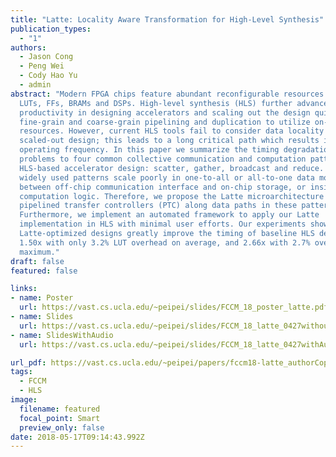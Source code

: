 ```yaml
---
title: "Latte: Locality Aware Transformation for High-Level Synthesis"
publication_types:
  - "1"
authors:
  - Jason Cong
  - Peng Wei
  - Cody Hao Yu
  - admin
abstract: "Modern FPGA chips feature abundant reconfigurable resources such as
  LUTs, FFs, BRAMs and DSPs. High-level synthesis (HLS) further advances users
  productivity in designing accelerators and scaling out the design quickly via
  fine-grain and coarse-grain pipelining and duplication to utilize on-chip
  resources. However, current HLS tools fail to consider data locality in the
  scaled-out design; this leads to a long critical path which results in a low
  operating frequency. In this paper we summarize the timing degradation
  problems to four common collective communication and computation patterns in
  HLS-based accelerator design: scatter, gather, broadcast and reduce. These
  widely used patterns scale poorly in one-to-all or all-to-one data movements
  between off-chip communication interface and on-chip storage, or inside the
  computation logic. Therefore, we propose the Latte microarchitecture featuring
  pipelined transfer controllers (PTC) along data paths in these patterns.
  Furthermore, we implement an automated framework to apply our Latte
  implementation in HLS with minimal user efforts. Our experiments show that
  Latte-optimized designs greatly improve the timing of baseline HLS designs by
  1.50x with only 3.2% LUT overhead on average, and 2.66x with 2.7% overhead at
  maximum."
draft: false
featured: false

links:
- name: Poster
  url: https://vast.cs.ucla.edu/~peipei/slides/FCCM_18_poster_latte.pdf
- name: Slides
  url: https://vast.cs.ucla.edu/~peipei/slides/FCCM_18_latte_0427withoutAudioNew.pptx
- name: SlidesWithAudio
  url: https://vast.cs.ucla.edu/~peipei/slides/FCCM_18_latte_0427withAudioNew.pptx

url_pdf: https://vast.cs.ucla.edu/~peipei/papers/fccm18-latte_authorCopy.pdf
tags:
  - FCCM
  - HLS
image:
  filename: featured
  focal_point: Smart
  preview_only: false
date: 2018-05-17T09:14:43.992Z
---
```

